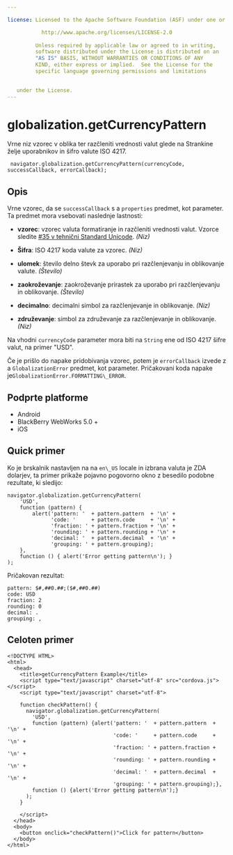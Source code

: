 ```yaml
---

license: Licensed to the Apache Software Foundation (ASF) under one or more contributor license agreements. See the NOTICE file distributed with this work for additional information regarding copyright ownership. The ASF licenses this file to you under the Apache License, Version 2.0 (the "License"); you may not use this file except in compliance with the License. You may obtain a copy of the License at

           http://www.apache.org/licenses/LICENSE-2.0
    
         Unless required by applicable law or agreed to in writing,
         software distributed under the License is distributed on an
         "AS IS" BASIS, WITHOUT WARRANTIES OR CONDITIONS OF ANY
         KIND, either express or implied.  See the License for the
         specific language governing permissions and limitations
    

   under the License.
---
```


# globalization.getCurrencyPattern

Vrne niz vzorec v oblika ter razčleniti vrednosti valut glede na Strankine želje uporabnikov in šifro valute ISO 4217.

     navigator.globalization.getCurrencyPattern(currencyCode, successCallback, errorCallback);
    

## Opis

Vrne vzorec, da se `successCallback` s a `properties` predmet, kot parameter. Ta predmet mora vsebovati naslednje lastnosti:

*   **vzorec**: vzorec valuta formatiranje in razčleniti vrednosti valut. Vzorce sledite [#35 v tehnični Standard Unicode][1]. *(Niz)*

*   **Šifra**: ISO 4217 koda valute za vzorec. *(Niz)*

*   **ulomek**: število delno števk za uporabo pri razčlenjevanju in oblikovanje valute. *(Število)*

*   **zaokroževanje**: zaokroževanje prirastek za uporabo pri razčlenjevanju in oblikovanje. *(Število)*

*   **decimalno**: decimalni simbol za razčlenjevanje in oblikovanje. *(Niz)*

*   **združevanje**: simbol za združevanje za razčlenjevanje in oblikovanje. *(Niz)*

 [1]: http://unicode.org/reports/tr35/tr35-4.html

Na vhodni `currencyCode` parameter mora biti na `String` ene od ISO 4217 šifre valut, na primer "USD".

Če je prišlo do napake pridobivanja vzorec, potem je `errorCallback` izvede z a `GlobalizationError` predmet, kot parameter. Pričakovani koda napake je`GlobalizationError.FORMATTING\_ERROR`.

## Podprte platforme

*   Android
*   BlackBerry WebWorks 5.0 +
*   iOS

## Quick primer

Ko je brskalnik nastavljen na na `en\_US` locale in izbrana valuta je ZDA dolarjev, ta primer prikaže pojavno pogovorno okno z besedilo podobne rezultate, ki sledijo:

    navigator.globalization.getCurrencyPattern(
        'USD',
        function (pattern) {
            alert('pattern: '  + pattern.pattern  + '\n' +
                  'code: '     + pattern.code     + '\n' +
                  'fraction: ' + pattern.fraction + '\n' +
                  'rounding: ' + pattern.rounding + '\n' +
                  'decimal: '  + pattern.decimal  + '\n' +
                  'grouping: ' + pattern.grouping);
        },
        function () { alert('Error getting pattern\n'); }
    );
    

Pričakovan rezultat:

    pattern: $#,##0.##;($#,##0.##)
    code: USD
    fraction: 2
    rounding: 0
    decimal: .
    grouping: ,
    

## Celoten primer

    <!DOCTYPE HTML>
    <html>
      <head>
        <title>getCurrencyPattern Example</title>
        <script type="text/javascript" charset="utf-8" src="cordova.js"></script>
        <script type="text/javascript" charset="utf-8">
    
        function checkPattern() {
          navigator.globalization.getCurrencyPattern(
            'USD',
            function (pattern) {alert('pattern: '  + pattern.pattern  + '\n' +
                                      'code: '     + pattern.code     + '\n' +
                                      'fraction: ' + pattern.fraction + '\n' +
                                      'rounding: ' + pattern.rounding + '\n' +
                                      'decimal: '  + pattern.decimal  + '\n' +
                                      'grouping: ' + pattern.grouping);},
            function () {alert('Error getting pattern\n');}
          );
        }
    
        </script>
      </head>
      <body>
        <button onclick="checkPattern()">Click for pattern</button>
      </body>
    </html>